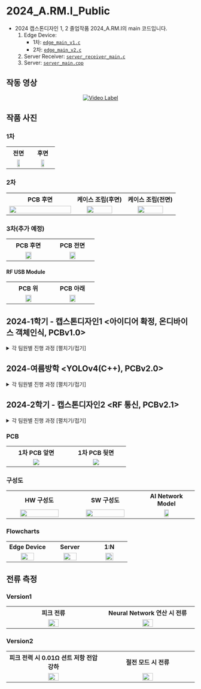# 2024_A.RM.I_Public
- 2024 캡스톤디자인 1, 2 졸업작품 2024_A.RM.I의 main 코드입니다.
    1. Edge Device:
       - 1차: [```edge_main_v1.c```](/edge_main_v1.c)
       - 2차: [```edge_main_v2.c```](EdgeDevice/edge_v2/Src/edge_main_v2.c)
    3. Server Receiver: [```server_receiver_main.c```](Server/server_receiver_main.c)
    4. Server: [```server_main.cpp```](/server_main.cpp)

## 작동 영상
<div align=center>
    
[![Video Label](http://img.youtube.com/vi/RNpNJ6A_28k/0.jpg)](https://www.youtube.com/watch?v=RNpNJ6A_28k)
</div>

## 작품 사진
### 1차
<table>
    <tr align=center>
        <th width=35%>전면</th>
        <th width=35%>후면</td>
    </tr>
    <tr>
      <td align=center><img src="https://github.com/user-attachments/assets/e7d2cc7d-b772-42bf-8750-27be98a86a54" width="40%"></td>
      <td align=center><img src="https://github.com/user-attachments/assets/e949ea68-ea32-48f8-984c-f265b4a7c2f6" width="40%"></td>
    </tr>
</table>
<!--
![20240603_095538](https://github.com/user-attachments/assets/e7d2cc7d-b772-42bf-8750-27be98a86a54)
![20240603_095737](https://github.com/user-attachments/assets/e949ea68-ea32-48f8-984c-f265b4a7c2f6)
-->

### 2차
<table>
    <tr align=center>
        <th width=40%>PCB 후면</td>
        <th width=30%>케이스 조립(후면)</td>
        <th width=30%>케이스 조립(전면)</td>
    </tr>
    <tr>
      <td align=center><img src="https://github.com/user-attachments/assets/d342c03b-e8ef-4043-bd37-56ef397f784f" width="100%"></td>
      <td align=center><img src="https://github.com/user-attachments/assets/e03ac7db-3003-4ef3-b040-5c6877dd2d39" width="75%"></td>
      <td align=center><img src="https://github.com/user-attachments/assets/997c9095-b84f-441b-9be1-441c1d06dbd6" width="75%"></td>
    </tr>
</table>
<!--
![20240831_171155](https://github.com/user-attachments/assets/d342c03b-e8ef-4043-bd37-56ef397f784f)
![20241106_170117](https://github.com/user-attachments/assets/e03ac7db-3003-4ef3-b040-5c6877dd2d39)
![20241106_170221](https://github.com/user-attachments/assets/997c9095-b84f-441b-9be1-441c1d06dbd6)
-->

### 3차(추가 예정)
<table>
    <tr align=center>
        <th width=35%>PCB 후면</td>
        <th width=35%>PCB 전면</td>
        <!--<th width=35%>케이스 조립(후면)</td>-->
        <!--<th width=35%>케이스 조립(전면)</td>-->
    </tr>
    <tr>
      <td align=center><img src="" width="40%"></td>
      <td align=center><img src="" width="40%"></td>
      <!--<td align=center><img src="" width="40%"></td>-->
      <!--<td align=center><img src="" width="40%"></td>-->
    </tr>
</table>

#### RF USB Module
<table>
    <tr align=center>
        <th width=35%>PCB 위</td>
        <th width=35%>PCB 아래</td>
    </tr>
    <tr>
      <td align=center><img src="https://github.com/user-attachments/assets/7fdf758c-f8c9-41aa-9625-2c94061922a1" width="40%"></td>
      <td align=center><img src="https://github.com/user-attachments/assets/f0b34081-e71d-4e43-98a9-cd606b3b4fad" width="40%"></td>
    </tr>
</table>

<!--
![20241030_150355 - 복사본](https://github.com/user-attachments/assets/7fdf758c-f8c9-41aa-9625-2c94061922a1)
![20241030_150213 - 복사본](https://github.com/user-attachments/assets/f0b34081-e71d-4e43-98a9-cd606b3b4fad)
-->

## 2024-1학기 - 캡스톤디자인1 <아이디어 확정, 온디바이스 객체인식, PCBv1.0>
<details>
    <summary>각 팀원별 진행 과정 [펼치기/접기]</summary>

<!-- 순서:  KimTeddy / MoonScott / iamgodjinsu / minjoll / jungminhye / 공통-->
| 주차 | <a href="https://github.com/KimTeddy/2024_A.RM.I/commits?author=KimTeddy"><code>KimTeddy</code></a><br>(나, 팀장) | <a href="https://github.com/KimTeddy/2024_A.RM.I/commits?author=MoonScott"><code>MoonScott</code></a><br>(총무) | <a href="https://github.com/KimTeddy/2024_A.RM.I/commits?author=iamgodjinsu"><code>iamgodjinsu</code></a> | <a href="https://github.com/KimTeddy/2024_A.RM.I/commits?author=minjoll"><code>minjoll</code></a> | <a href="https://github.com/KimTeddy/2024_A.RM.I/commits?author=jungminhye"><code>jungminhye</code></a> | 공통 |
|-:|-----|-----|-----|-----|-----|-|
| 1| 팀원 모으기<br>NUCLEO 보드 사용 방법 세미나 진행<br>|  |  |  |  | STM32CubeIDE 프로그램 사용 방법 익히기
| 2|  | 사용 전력량 계산 | 사용 전력량 계산 | 사용 전력량 계산 | AI 모델 형식 결정 | 필요 SPEC 분석
| 3|  |  | DMA 사용 연구 |  | 딥러닝 -> AI 모델 개발 | 부품 구매-1차
| 4| PCB 스키메틱-1차 | SleepMode 사용 연구 | SPI 카메라 작동 확인 | SleepMode 사용 연구 | AI 모델 정확도 개선 |
| 5| PCB 스키메틱-2차 | // | SPI 카메라 작동 연구 | // | AI 모델 RAM 차지 용량 낮추기 | 부품 구매-2차
| 6| 만능기판 납땜 | // | DCMI 카메라 테스트 | // | 최종 AI 모델 차지 용량 확인 |
| 7| MPPT 찾아보기 | // | // | // |  |
| 8| PCB 스키메틱-3차<br>PCB 디자인-1차 | nRF24L01 사용 연구 | // | nRF24L01 사용 연구 |  |
| 9| PCB 디자인-2차 | // | OV2640 사용 연구 | // | Cube.AI 예제 사용자 함수 분석 |
|10| PCB 디자인-3차<br>PCB 주문 | // | // | // |  | 부품 구매-3차
|11| - PCB 납땜, 테스트, 디버깅<br>- FP-AI-VISION코드 현재 보드에 맞게 수정<br>- CubeMX 전체 기능 통합 설정+핀 설정, 기능 사용 방법 README.md 작성<br>- 배터리 전압 확인 ADC 코드 작성 | OV2640 사용 연구 | //, 이미지 데이터 UART 전송 시도 | // | FP-AI-VISION코드 현재 보드에 맞게 수정 | 
|12|  |  |  |  |  | 발표 준비
|13|  |  |  |  |  | 최종 발표

</details>

## 2024-여름방학 <YOLOv4(C++), PCBv2.0>
<details>
    <summary>각 팀원별 진행 과정 [펼치기/접기]</summary>

<!-- 순서:  KimTeddy / MoonScott / iamgodjinsu / minjoll / jungminhye / 공통-->
<table>
  <thead>
    <tr>
      <th>주차</th>
      <th><a href="https://github.com/KimTeddy/2024_A.RM.I/commits?author=KimTeddy"><code>KimTeddy</code></a><br>(나, 팀장)</th>
      <th><a href="https://github.com/KimTeddy/2024_A.RM.I/commits?author=MoonScott"><code>MoonScott</code></a><br>(총무)</th>
      <th><a href="https://github.com/KimTeddy/2024_A.RM.I/commits?author=iamgodjinsu"><code>iamgodjinsu</code></a></th>
      <th><a href="https://github.com/KimTeddy/2024_A.RM.I/commits?author=minjoll"><code>minjoll</code></a></th>
      <th><a href="https://github.com/KimTeddy/2024_A.RM.I/commits?author=jungminhye"><code>jungminhye</code></a></th>
      <th>공통</th>
    </tr>
  </thead>
  <tbody>
    <tr>
      <td>6/24~6/30</td>
      <td>2차 PCB 설계</td>
      <td></td>
      <td></td>
      <td></td>
      <td></td>
      <td></td>
    </tr>
    <tr>
      <td>7/1 ~ 7/7</td>
      <td>2차 PCB 설계</td>
      <td></td>
      <td></td>
      <td></td>
      <td></td>
      <td></td>
    </tr>
    <tr>
      <td>7/8 ~7/14</td>
      <td>2차 PCB 설계</td>
      <td></td>
      <td></td>
      <td></td>
      <td></td>
      <td></td>
    </tr>
    <tr>
      <td>7/15~7/21</td>
      <td>
        <ul>
          <li>OpenCV 세팅하기</li>
          <li>RF_TX가 보내고 RF_RX가 받기 성공하면 받았다고 ack 보낸 내용을 RF_TX가 받아서 통신 종료하기 성공</li>
        </ul>
      </td>
      <td>
        <ul>
          <li>보고서 작성 시작하기</li>
          <li>UI 추가 수정(배터리 추가)</li>
        </ul>
      </td>
      <td>H7A3에서 OV2640 JPEG 이미지 받기</td>
      <td>
        <ul>
          <li>Qt 설치 후 방법 알려주기</li>
          <li>UI에서 버튼 누르면 이미지 바꾸기 성공</li>
        </ul>
      </td>
      <td>Visual Studio에서 YOLO 시도 시작</td>
      <td>
        <ul>
          <li>OpenCV 설치하기</li>
          <li>Qt 설치하기</li>
        </ul>
      </td>
    </tr>
    <tr>
      <td>7/22<br>~7/28</td>
      <td></td>
      <td></td>
      <td>7/28:H7A3에서 OV2640 JPEG 성공공</td>
      <td></td>
      <td></td>
      <td>7/22(월) 회의</td>
    </tr>
    <tr>
      <td>7/29<br>~8/4</td>
      <td></td>
      <td></td>
      <td></td>
      <td></td>
      <td></td>
      <td>8/4(일) 회의</td>
    </tr>
    <tr>
      <td>8/12<br>~8/18</td>
      <td>
              <ul>
              <li>8/14:RF USB PCB v1 설계 시작</li>
              <li>8/18:보드용 PCB v2.0.1 설계 시작</li>
              </ul>
      </td>
      <td></td>
      <td>8/12:JPEG 디코딩 커뮤니티 답변 받음</td>
      <td></td>
      <td></td>
      <td></td>
    </tr>
    <tr>
      <td>8/19<br>~8/25</td>
      <td>8/23:PCB v2.0 첫 납땜
              <ul>
                      <li>MCU 실장 정상 작동</li>
                      <li>PIR 오작동</li>
              </ul>
              8/24:안테나 회로 정상 확인<br>
      </td>
      <td></td>
      <td></td>
      <td></td>
      <td></td>
      <td></td>
    </tr>
    <tr>
      <td>8/26 ~ 9/1</td>
      <td>8/27(화):
                <ul>
                  <li>3.3V 벅-부스트 스위칭 레귤레이터</li>
                  <li>USB Virtual com port 통신</li>
                  <li>USB data plus 핀을 통한 USB 연결 신호 회로 작동</li>
                  <li>OV2640, RF 모듈 전원 on/off 회로 작동</li>
                  <li>2.8V 레귤레이터 작동</li>
                  <li>단색 LED 4개, RGB LED 작동 확인 및 함수 코딩</li>
                  <li>배터리 ADC</li>
                </ul>
              8/28(수):
            <ul>
              <li>OV2640 I2C 레지스터 세팅 정상</li>
              <li>1.3V 레귤레이터 작동</li>
              <li>배터리 소켓 뒤집어서 납땜</li>
                <li>ADC 핀 이동</li>
                <li>USB C CC1,CC2 풀다운 추가</li>
            </ul>
          8/29(목):
              PIR 센서 신호 인버터 회로 정상 작동
          </li>
        </ul>
      </td>
      <td></td>
      <td></td>
      <td></td>
      <td></td>
      <td>8/29(목) 회의</td>
    </tr>
  </tbody>
</table>

<!--
| 주차 | <a href="https://github.com/KimTeddy/2024_A.RM.I/commits?author=KimTeddy"><code>KimTeddy</code></a><br>(나, 팀장) | <a href="https://github.com/KimTeddy/2024_A.RM.I/commits?author=MoonScott"><code>MoonScott</code></a><br>(총무) | <a href="https://github.com/KimTeddy/2024_A.RM.I/commits?author=iamgodjinsu"><code>iamgodjinsu</code></a> | <a href="https://github.com/KimTeddy/2024_A.RM.I/commits?author=minjoll"><code>minjoll</code></a> | <a href="https://github.com/KimTeddy/2024_A.RM.I/commits?author=jungminhye"><code>jungminhye</code></a> | 공통 |
|-:|-----|-----|-----|-----|-----|-|
|6/24~6/30| 2차 PCB 설계 |  |  |  |  ||
|7/1 ~ 7/7| 2차 PCB 설계 |  |  |  |  ||
|7/8 ~7/14| 2차 PCB 설계 |  |  |  |  ||
|7/15~7/21| - OpenCV 세팅하기<br>- RF_TX가 보내고 RF_RX가 받기 성공하면 받았다고 ack 보낸 내용을 RF_TX가 받아서 통신 종료하기 성공 | - 보고서 작성 시작하기<br> - UI 추가 수정(배터리 추가) |  H7A3에서 OV2640 JPEG 이미지 받기 | - Qt 설치 후 방법 알려주기<br> - UI에서 버튼 누르면 이미지 바꾸기 성공 | Visual Studio에서 YOLO 시도 시작 | - OpenCV 설치하기<br>- Qt 설치하기 |
|8/26 ~ 9/1| [PCB 검증]<br>-8/28:•OV2640회로 중 I2C 레지스터 세팅 정상<br>•1.3V 레귤레이터 작동<br>-8/29:<br>•PIR 센서 신호 인버터 회로 정상 작동 |  |  |  |  ||
-->
</details>

## 2024-2학기 - 캡스톤디자인2 <RF 통신, PCBv2.1>
<details>
    <summary>각 팀원별 진행 과정 [펼치기/접기]</summary>

<!-- 순서:  KimTeddy / MoonScott / iamgodjinsu / minjoll / jungminhye / 공통-->
<table>
  <thead>
    <tr>
      <th>주차</th>
      <th><a href="https://github.com/KimTeddy/2024_A.RM.I/commits?author=KimTeddy"><code>KimTeddy</code></a><br>(나, 팀장)</th>
      <th><a href="https://github.com/KimTeddy/2024_A.RM.I/commits?author=iamgodjinsu"><code>iamgodjinsu</code></a></th>
      <th><a href="https://github.com/KimTeddy/2024_A.RM.I/commits?author=jungminhye"><code>jungminhye</code></a></th>
      <th>공통</th>
    </tr>
  </thead>
  <tbody>
    <tr>
      <td>9/2~9/8</td>
      <td>PCBv2 MPPT 회로 납땜, 1:1 RF 이미지 전송, 서버 전체 코드 통합</td>
      <td>Windows C++환경 UART 데이터 배열 저장</td>
      <td>Windows C++환경 YOLOv4 작동</td>
      <td>ESW 신청</td>
    </tr>
    <tr>
      <td>9/9~9/15</td>
      <td>//</td>
      <td>Qt 공부</td>
      <td>-</td>
      <td></td>
    </tr>
    <tr>
      <td>[추석] 9/16~9/22</td>
      <td>DCMI 작동 확인용 OV2640 모듈 단자 와이어링</td>
      <td>Qt 공부</td>
      <td>CGAN 공부</td>
      <td></td>
    </tr>
    <tr>
      <td>9/23~9/29</td>
      <td>PCB 디버깅(DCMI 작동 확인)</td>
      <td></td>
      <td>-</td>
      <td>4주차 PPT 제작, 9/25(수) 회의</td>
    </tr>
    <tr>
      <td>9/30~10/6</td>
      <td>PCB 디버깅(PIR회로 재시도, OV2640회로 작동 확인)</td>
      <td>1:N 통신 알고리즘 구현</td>
      <td>CGAN 이용 훈련데이터 생성(Edge Device NN모델 성능 강화)</td>
      <td>5주차 PPT 제작</td>
    </tr>
    <tr>
      <td>10/7~10/13</td>
      <td>RF용 PCB 수정</td>
      <td>릴레이 통신을 위한 위치 지정 알고리즘</td>
      <td>-</td>
      <td>6주차 PPT 제작</td>
    </tr>
    <tr>
      <td>10/14~10/20</td>
      <td>RF용 PCB 최종 검토 후 주문</td>
      <td>〃</td>
      <td>-</td>
      <td>7주차 PPT 제작</td>
    </tr>
    <tr>
      <td>10/21~10/27</td>
      <td>추가 부품 주문 완료,<br>Edge Device 2개 추가 납땜</td>
      <td>〃</td>
      <td>-</td>
      <td>중간고사(8주차 PPT 제작X)</td>
    </tr>
    <tr>
      <td>10/28~11/3</td>
      <td>RF용 PCB 작동 확인 완료,<br>제품 외관 케이스 설계 및 3D 프린트</td>
      <td>〃</td>
      <td>-</td>
      <td>9주차 PPT 제작, ESW 결선 심사</td>
    </tr>
    <tr>
      <td>11/4~11/10</td>
      <td>PCB v2.1 Schematic, Artwork 수정</td>
      <td>〃</td>
      <td>-</td>
      <td>10주차 PPT 제작</td>
    </tr>
    <tr>
      <td>11/11~11/17</td>
      <td>PCB v2.1 수정 완료 후 주문,<br>Edge A.RM.I 전용 코드 라이브러리화,<br>추가 부품 구매</td>
      <td>〃</td>
      <td>-</td>
      <td>11주차 PPT 제작,<br>11/12 ESW 결과 입선</td>
    </tr>
    <tr>
      <td>11/18~11/24</td>
      <td>PCB v2.1 납땜</td>
      <td></td>
      <td></td>
      <td>11주차 PPT 제작, 포스터 제작 완료</td>
    </tr>
  </tbody>
</table>

</details>


### PCB
<table>
    <tr align=center>
        <th width=35%>1차 PCB 앞면</th>
        <th width=35%>1차 PCB 뒷면</td>
    </tr>
    <tr>
      <td align=center><img src="https://github.com/KimTeddy/2024_A.RM.I_Public/assets/68770209/887c4f98-7ed3-4951-9eee-dfe40d755ce4" width="%"></td>
      <td align=center><img src="https://github.com/KimTeddy/2024_A.RM.I_Public/assets/68770209/7fb04112-5832-4a31-a653-356fcf7f8705" width="%"></td>
    </tr>
</table>
  <!-- 
![240509_ARMI_PCB_0603_5](https://github.com/KimTeddy/2024_A.RM.I_Public/assets/68770209/887c4f98-7ed3-4951-9eee-dfe40d755ce4)
![240509_ARMI_PCB_0603_6](https://github.com/KimTeddy/2024_A.RM.I_Public/assets/68770209/7fb04112-5832-4a31-a653-356fcf7f8705)
 -->

### 구성도

<table>
    <tr align=center>
        <th width=35%>HW 구성도</th>
        <th width=35%>SW 구성도</td>
        <th width=35%>AI Network Model</td>
    </tr>
    <tr>
      <td align=center><img src="https://github.com/user-attachments/assets/610634a6-19c8-4fa0-b4e5-8d13ae972cff" width="80%"></td>
      <td align=center><img src="https://github.com/user-attachments/assets/0d34fc76-f62b-44b1-97da-7de21a972ae7" width="80%"></td>
      <td align=center><img src="https://github.com/KimTeddy/2024_A.RM.I_Public/assets/68770209/f937bddf-4006-49fb-a1fd-5cb3fe8f77e1" width="30%"></td>
    </tr>
</table>
  <!--
- HW 구성도<br>
&nbsp;<img src="https://github.com/user-attachments/assets/610634a6-19c8-4fa0-b4e5-8d13ae972cff" width="60%">
-->
  <!--
- SW 구성도<br>
&nbsp;<img src="https://github.com/user-attachments/assets/0d34fc76-f62b-44b1-97da-7de21a972ae7" width="60%">
-->
  <!--
- AI Network Model<br>
&nbsp;<img src="https://github.com/KimTeddy/2024_A.RM.I_Public/assets/68770209/f937bddf-4006-49fb-a1fd-5cb3fe8f77e1" width="30%">
-->
  <!-- ![HW구성도](https://github.com/KimTeddy/2024_A.RM.I_Public/assets/68770209/6d7bc5bb-5b66-4aa1-8b81-71c2848d737e) -->
  <!-- ![SW구성도](https://github.com/KimTeddy/2024_A.RM.I_Public/assets/68770209/8eb6e8f9-d6c1-46a1-b9cd-afa93e3de618) -->
  <!-- ![ai_network_model_test_quant_msy tflite_c_info json](https://github.com/KimTeddy/2024_A.RM.I_Public/assets/68770209/f937bddf-4006-49fb-a1fd-5cb3fe8f77e1) -->

### Flowcharts
<table>
    <tr align=center>
        <th width=35%>Edge Device</th>
        <th width=35%>Server</td>
        <th width=35%>1:N</td>
    </tr>
    <tr>
      <td align=center><img src="https://github.com/user-attachments/assets/a2396123-a8b7-4c30-84b6-130529a9c234" width="60%"></td>
      <td align=center><img src="https://github.com/user-attachments/assets/11399bd4-d71a-40ce-b579-e2613a62fd51" width="60%"></td>
      <td align=center><img src="https://github.com/user-attachments/assets/5b36e58f-62bb-4221-9250-71f8f7f9a577" width="50%"></td>
    </tr>
</table>
<!--
![1](https://github.com/user-attachments/assets/610634a6-19c8-4fa0-b4e5-8d13ae972cff)
![2](https://github.com/user-attachments/assets/0d34fc76-f62b-44b1-97da-7de21a972ae7)
![3](https://github.com/user-attachments/assets/a2396123-a8b7-4c30-84b6-130529a9c234)
![4](https://github.com/user-attachments/assets/11399bd4-d71a-40ce-b579-e2613a62fd51)
![5](https://github.com/user-attachments/assets/5b36e58f-62bb-4221-9250-71f8f7f9a577)
![6](https://github.com/user-attachments/assets/505836b0-883c-4057-949b-cc8087cfca5a)
![7](https://github.com/user-attachments/assets/cfdd3fe1-26cb-42e8-8f2b-32a7b0b7ffad)
![8](https://github.com/user-attachments/assets/15152bf8-31e8-4382-82cd-128362a222ee)
-->

## 전류 측정
### Version1
<table>
    <tr align=center>
        <th width=35%>피크 전류</th>
        <th width=35%>Neural Network 연산 시 전류</td>
    </tr>
    <tr>
      <td align=center><img src="https://github.com/KimTeddy/2024_A.RM.I_Public/assets/68770209/cfd80b52-72ba-45be-a965-1033bc8441f8" width="35%"></td>
      <td align=center><img src="https://github.com/KimTeddy/2024_A.RM.I_Public/assets/68770209/caf8739e-6835-4652-8b9e-8db89d9aea5f" width="35%"></td>
    </tr>
</table>

### Version2
<table>
    <tr align=center>
        <th width=35%>피크 전력 시 0.01Ω 션트 저항 전압 강하</th>
        <th width=35%>절전 모드 시 전류</td>
    </tr>
    <tr>
      <td align=center><img src="https://github.com/user-attachments/assets/505836b0-883c-4057-949b-cc8087cfca5a" width="35%"></td>
      <td align=center><img src="https://github.com/user-attachments/assets/cfdd3fe1-26cb-42e8-8f2b-32a7b0b7ffad" width="35%"></td>
    </tr>
</table>

  <!-- 
![KakaoTalk_20240604_165802999_012](https://github.com/KimTeddy/2024_A.RM.I_Public/assets/68770209/cfd80b52-72ba-45be-a965-1033bc8441f8)
![KakaoTalk_20240604_1658029992](https://github.com/KimTeddy/2024_A.RM.I_Public/assets/68770209/caf8739e-6835-4652-8b9e-8db89d9aea5f)
 -->

